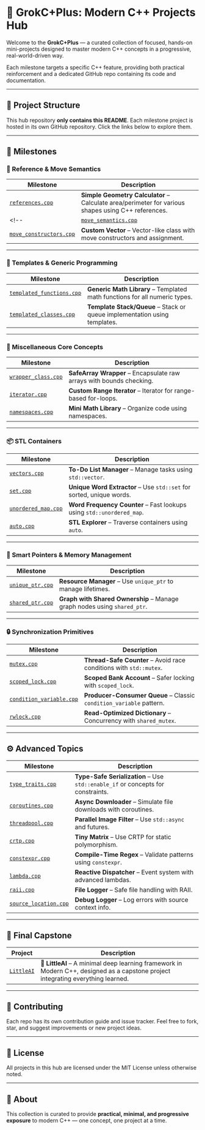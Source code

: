 # 🎯 GrokC+Plus: Modern C++ Projects Hub

Welcome to the **GrokC+Plus** — a curated collection of focused, hands-on mini-projects designed to master modern C++ concepts in a progressive, real-world-driven way.

Each milestone targets a specific C++ feature, providing both practical reinforcement and a dedicated GitHub repo containing its code and documentation.

---

## 📁 Project Structure

This hub repository **only contains this README**. Each milestone project is hosted in its own GitHub repository. Click the links below to explore them.

---

## 📌 Milestones

### 🔁 Reference & Move Semantics
| Milestone | Description |
|----------|-------------|
| [`references.cpp`](https://github.com/squarekernels/shape_calculator) | **Simple Geometry Calculator** – Calculate area/perimeter for various shapes using C++ references. |
<!-- | [`move_semantics.cpp`](https://github.com/your-org/string-pool-optimizer) | **String Pool Optimizer** – Reuse string memory efficiently with move semantics. |
| [`move_constructors.cpp`](https://github.com/your-org/resource-handling-vector) | **Custom Vector** – Vector-like class with move constructors and assignment. |

---

### 🧠 Templates & Generic Programming
| Milestone | Description |
|----------|-------------|
| [`templated_functions.cpp`](https://github.com/your-org/generic-math-library) | **Generic Math Library** – Templated math functions for all numeric types. |
| [`templated_classes.cpp`](https://github.com/your-org/stack-or-queue-template) | **Template Stack/Queue** – Stack or queue implementation using templates. |

---

### 🔧 Miscellaneous Core Concepts
| Milestone | Description |
|----------|-------------|
| [`wrapper_class.cpp`](https://github.com/your-org/safe-array-wrapper) | **SafeArray Wrapper** – Encapsulate raw arrays with bounds checking. |
| [`iterator.cpp`](https://github.com/your-org/custom-range-iterator) | **Custom Range Iterator** – Iterator for range-based for-loops. |
| [`namespaces.cpp`](https://github.com/your-org/mini-math-namespaces) | **Mini Math Library** – Organize code using namespaces. |

---

### 📦 STL Containers
| Milestone | Description |
|----------|-------------|
| [`vectors.cpp`](https://github.com/your-org/todo-list-vector) | **To-Do List Manager** – Manage tasks using `std::vector`. |
| [`set.cpp`](https://github.com/your-org/unique-word-extractor) | **Unique Word Extractor** – Use `std::set` for sorted, unique words. |
| [`unordered_map.cpp`](https://github.com/your-org/word-frequency-counter) | **Word Frequency Counter** – Fast lookups using `std::unordered_map`. |
| [`auto.cpp`](https://github.com/your-org/stl-container-explorer) | **STL Explorer** – Traverse containers using `auto`. |

---

### 💾 Smart Pointers & Memory Management
| Milestone | Description |
|----------|-------------|
| [`unique_ptr.cpp`](https://github.com/your-org/unique-ptr-resource-manager) | **Resource Manager** – Use `unique_ptr` to manage lifetimes. |
| [`shared_ptr.cpp`](https://github.com/your-org/graph-with-shared-ptr) | **Graph with Shared Ownership** – Manage graph nodes using `shared_ptr`. |

---

### 🔒 Synchronization Primitives
| Milestone | Description |
|----------|-------------|
| [`mutex.cpp`](https://github.com/your-org/thread-safe-counter) | **Thread-Safe Counter** – Avoid race conditions with `std::mutex`. |
| [`scoped_lock.cpp`](https://github.com/your-org/scoped-bank-account) | **Scoped Bank Account** – Safer locking with `scoped_lock`. |
| [`condition_variable.cpp`](https://github.com/your-org/producer-consumer-queue) | **Producer-Consumer Queue** – Classic `condition_variable` pattern. |
| [`rwlock.cpp`](https://github.com/your-org/concurrent-dictionary) | **Read-Optimized Dictionary** – Concurrency with `shared_mutex`. |

---

## ⚙️ Advanced Topics

| Milestone | Description |
|----------|-------------|
| [`type_traits.cpp`](https://github.com/your-org/type-safe-serialization) | **Type-Safe Serialization** – Use `std::enable_if` or concepts for constraints. |
| [`coroutines.cpp`](https://github.com/your-org/async-file-downloader) | **Async Downloader** – Simulate file downloads with coroutines. |
| [`threadpool.cpp`](https://github.com/your-org/parallel-image-filter) | **Parallel Image Filter** – Use `std::async` and futures. |
| [`crtp.cpp`](https://github.com/your-org/tiny-matrix-crtp) | **Tiny Matrix** – Use CRTP for static polymorphism. |
| [`constexpr.cpp`](https://github.com/your-org/compile-time-regex) | **Compile-Time Regex** – Validate patterns using `constexpr`. |
| [`lambda.cpp`](https://github.com/your-org/lambda-event-dispatcher) | **Reactive Dispatcher** – Event system with advanced lambdas. |
| [`raii.cpp`](https://github.com/your-org/raii-file-logger) | **File Logger** – Safe file handling with RAII. |
| [`source_location.cpp`](https://github.com/your-org/debug-logger) | **Debug Logger** – Log errors with source context info. |

---

## 🧠 Final Capstone

| Project | Description |
|--------|-------------|
| [`LittleAI`](https://github.com/your-org/little-ai) | 🚀 **LittleAI** – A minimal deep learning framework in Modern C++, designed as a capstone project integrating everything learned. | -->

---

## 🤝 Contributing

Each repo has its own contribution guide and issue tracker. Feel free to fork, star, and suggest improvements or new project ideas.

---

## 📜 License

All projects in this hub are licensed under the MIT License unless otherwise noted.

---

## 🔗 About

This collection is curated to provide **practical, minimal, and progressive exposure** to modern C++ — one concept, one project at a time.

